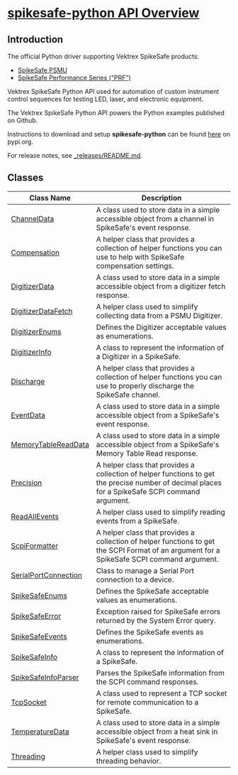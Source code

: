 # [spikesafe-python API Overview](/spikesafe_python_lib_docs/README.md)

## Introduction

The official Python driver supporting Vektrex SpikeSafe products:
- [SpikeSafe PSMU](https://www.vektrex.com/products/spikesafe-source-measure-unit/)
- [SpikeSafe Performance Series ("PRF")](https://www.vektrex.com/products/spikesafe-performance-series-precision-pulsed-current-sources/)

Vektrex SpikeSafe Python API used for automation of custom instrument control sequences for testing LED, laser, and electronic equipment.

The Vektrex SpikeSafe Python API powers the Python examples published on Github.

Instructions to download and setup **spikesafe-python** can be found [here](https://pypi.org/project/spikesafe-python/) on pypi.org.

For release notes, see [_releases/README.md](/spikesafe_python_lib_docs/_releases/README.md).

## Classes

| Class Name | Description |
| - | - |
| [ChannelData](/spikesafe_python_lib_docs/ChannelData/README.md) | A class used to store data in a simple accessible object from a channel in SpikeSafe's event response. | 
| [Compensation](/spikesafe_python_lib_docs/Compensation/README.md) | A helper class that provides a collection of helper functions you can use to help with SpikeSafe compensation settings. 
| [DigitizerData](/spikesafe_python_lib_docs/DigitizerData/README.md) | A class used to store data in a simple accessible object from a digitizer fetch response. |
| [DigitizerDataFetch](/spikesafe_python_lib_docs/DigitizerDataFetch/README.md) | A helper class used to simplify collecting data from a PSMU Digitizer. |
| [DigitizerEnums](/spikesafe_python_lib_docs/DigitizerEnums/README.md) | Defines the Digitizer acceptable values as enumerations. |
| [DigitizerInfo](/spikesafe_python_lib_docs/DigitizerInfo/README.md) | A class to represent the information of a Digitizer in a SpikeSafe. |
| [Discharge](/spikesafe_python_lib_docs/Discharge/README.md) | A helper class that provides a collection of helper functions you can use to properly discharge the SpikeSafe channel. |
| [EventData](/spikesafe_python_lib_docs/EventData/README.md) | A class used to store data in a simple accessible object from a SpikeSafe's event response. |
| [MemoryTableReadData](/spikesafe_python_lib_docs/MemoryTableReadData/README.md) | A class used to store data in a simple accessible object from a SpikeSafe's Memory Table Read response. |
| [Precision](/spikesafe_python_lib_docs/Precision/README.md) | A helper class that provides a collection of helper functions to get the precise number of decimal places for a SpikeSafe SCPI command argument. |
| [ReadAllEvents](/spikesafe_python_lib_docs/ReadAllEvents/README.md) | A helper class used to simplify reading events from a SpikeSafe. |
| [ScpiFormatter](/spikesafe_python_lib_docs/ScpiFormatter/README.md) | A helper class that provides a collection of helper functions to get the SCPI Format of an argument for a SpikeSafe SCPI command argument. |
| [SerialPortConnection](/spikesafe_python_lib_docs/SerialPortConnection/README.md) | Class to manage a Serial Port connection to a device. |
| [SpikeSafeEnums](/spikesafe_python_lib_docs/SpikeSafeEnums/README.md) | Defines the SpikeSafe acceptable values as enumerations. |
| [SpikeSafeError](/spikesafe_python_lib_docs/SpikeSafeError/README.md) | Exception raised for SpikeSafe errors returned by the System Error query. |
| [SpikeSafeEvents](/spikesafe_python_lib_docs/SpikeSafeEvents/README.md) | Defines the SpikeSafe events as enumerations. |
| [SpikeSafeInfo](/spikesafe_python_lib_docs/SpikeSafeInfo/README.md) | A class to represent the information of a SpikeSafe. |
| [SpikeSafeInfoParser](/spikesafe_python_lib_docs/SpikeSafeInfoParser/README.md) | Parses the SpikeSafe information from the SCPI command responses. |
| [TcpSocket](/spikesafe_python_lib_docs/TcpSocket/README.md) | A class used to represent a TCP socket for remote communication to a SpikeSafe. |
| [TemperatureData](/spikesafe_python_lib_docs/TemperatureData/README.md) | A class used to store data in a simple accessible object from a heat sink in SpikeSafe's event response. |
| [Threading](/spikesafe_python_lib_docs/Threading/README.md) | A helper class used to simplify threading behavior. |